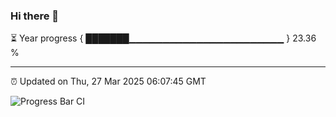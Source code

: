 ### Hi there 👋

⏳ Year progress { ███████▁▁▁▁▁▁▁▁▁▁▁▁▁▁▁▁▁▁▁▁▁▁▁ } 23.36 %

---

⏰ Updated on Thu, 27 Mar 2025 06:07:45 GMT

![Progress Bar CI](https://github.com/liununu/liununu/workflows/Progress%20Bar%20CI/badge.svg)
